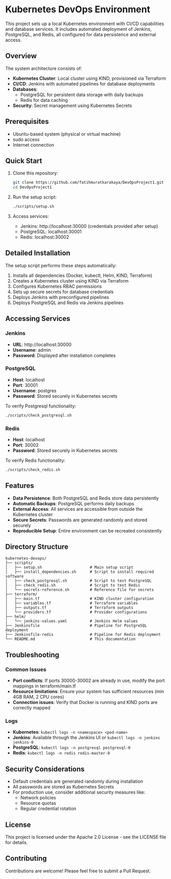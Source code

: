 # Kubernetes DevOps Environment

This project sets up a local Kubernetes environment with CI/CD capabilities and database services. It includes automated deployment of Jenkins, PostgreSQL, and Redis, all configured for data persistence and external access.

## Overview

The system architecture consists of:

- **Kubernetes Cluster**: Local cluster using KIND, provisioned via Terraform
- **CI/CD**: Jenkins with automated pipelines for database deployments
- **Databases**:
  - PostgreSQL for persistent data storage with daily backups
  - Redis for data caching
- **Security**: Secret management using Kubernetes Secrets

## Prerequisites

- Ubuntu-based system (physical or virtual machine)
- sudo access
- Internet connection

## Quick Start

1. Clone this repository:
   ```bash
   git clone https://github.com/fatihmuratkarakaya/DevOpsProject1.git
   cd DevOpsProject1
   ```

2. Run the setup script:
   ```bash
   ./scripts/setup.sh
   ```

3. Access services:
   - Jenkins: http://localhost:30000 (credentials provided after setup)
   - PostgreSQL: localhost:30001
   - Redis: localhost:30002

## Detailed Installation

The setup script performs these steps automatically:

1. Installs all dependencies (Docker, kubectl, Helm, KIND, Terraform)
2. Creates a Kubernetes cluster using KIND via Terraform
3. Configures Kubernetes RBAC permissions
4. Sets up secure secrets for database credentials
5. Deploys Jenkins with preconfigured pipelines
6. Deploys PostgreSQL and Redis via Jenkins pipelines

## Accessing Services

### Jenkins

- **URL**: http://localhost:30000
- **Username**: admin
- **Password**: Displayed after installation completes

### PostgreSQL

- **Host**: localhost
- **Port**: 30001
- **Username**: postgres
- **Password**: Stored securely in Kubernetes secrets

To verify Postgresql functionality:
```bash
./scripts/check_postgresql.sh
```

### Redis

- **Host**: localhost
- **Port**: 30002
- **Password**: Stored securely in Kubernetes secrets

To verify Redis functionality:
```bash
./scripts/check_redis.sh
```

## Features

- **Data Persistence**: Both PostgreSQL and Redis store data persistently
- **Automatic Backups**: PostgreSQL performs daily backups
- **External Access**: All services are accessible from outside the Kubernetes cluster
- **Secure Secrets**: Passwords are generated randomly and stored securely
- **Reproducible Setup**: Entire environment can be recreated consistently

## Directory Structure

```
kubernetes-devops/
├── scripts/
│   ├── setup.sh                     # Main setup script
│   ├── install_dependencies.sh      # Script to install required software
│   ├── check_postgresql.sh          # Script to test PostgreSQL
│   ├── check_redis.sh               # Script to test Redis
│   └── secrets-reference.sh         # Reference file for secrets
├── terraform/
│   ├── main.tf                      # KIND cluster configuration
│   ├── variables.tf                 # Terraform variables
│   ├── outputs.tf                   # Terraform outputs
│   └── providers.tf                 # Provider configurations
├── helm/
│   └── jenkins-values.yaml          # Jenkins Helm values
├── Jenkinsfile                      # Pipeline for PostgreSQL deployment
├── Jenkinsfile-redis                # Pipeline for Redis deployment
└── README.md                        # This documentation
```

## Troubleshooting

### Common Issues

- **Port conflicts**: If ports 30000-30002 are already in use, modify the port mappings in terraform/main.tf
- **Resource limitations**: Ensure your system has sufficient resources (min 4GB RAM, 2 CPU cores)
- **Connection issues**: Verify that Docker is running and KIND ports are correctly mapped

### Logs

- **Kubernetes**: `kubectl logs -n <namespace> <pod-name>`
- **Jenkins**: Available through the Jenkins UI or `kubectl logs -n jenkins jenkins-0`
- **PostgreSQL**: `kubectl logs -n postgresql postgresql-0`
- **Redis**: `kubectl logs -n redis redis-master-0`

## Security Considerations

- Default credentials are generated randomly during installation
- All passwords are stored as Kubernetes Secrets
- For production use, consider additional security measures like:
  - Network policies
  - Resource quotas
  - Regular credential rotation

## License

This project is licensed under the Apache 2.0 License - see the LICENSE file for details.

## Contributing

Contributions are welcome! Please feel free to submit a Pull Request.
